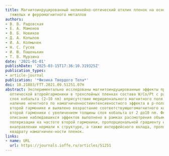 ```yaml
---
title: Магнитоиндуцированный нелинейно-оптический отклик плeнок на основе нанослоeв
  тяжeлых и ферромагнитного металлов
authors:
- В. В. Радовская
- Е. А. Мамонов
- В. Б. Новиков
- Д. А. Копылов
- И. А. Колмычек
- Н. С. Гусев
- И. Ю. Пашенькин
- T. В. Мурзина
date: '2021-01-01'
publishDate: '2025-03-15T17:36:10.319325Z'
publication_types:
- article-journal
publication: '*Физика Твердого Тела*'
doi: 10.21883/FTT.2021.09.51251.07H
abstract: Экспериментально исследованы магнитоиндуцированные эффекты при генерации
  оптической второйгармоники в трeхслойных плeнках состава W/Co/Pt с разной толщиной
  слоя кобальта (2−10 nm) вприсутствии меридионального магнитного поля. Обнаружено
  наличие нечeтного по намагниченностиинтенсивностного эффекта в p-поляризованной
  второй гармонике и выявлено возрастание соответствующегомагнитного контраста интенсивности
  второй гармоники с увеличением толщины слоя кобальта от 2 до10 nm. Феноменологическое
  описание наблюдавшихся эффектов выполнено в рамках рассмотрения объeмнойнелинейной
  поляризации на частоте второй гармоники, пропорциональной градиенту намагниченности
  внаправлении нормали к структуре, а также интерфейсного вклада, пропорционального
  квадрату намагничен-ности пленок.
links:
- name: URL
  url: https://journals.ioffe.ru/articles/51251
---
```

